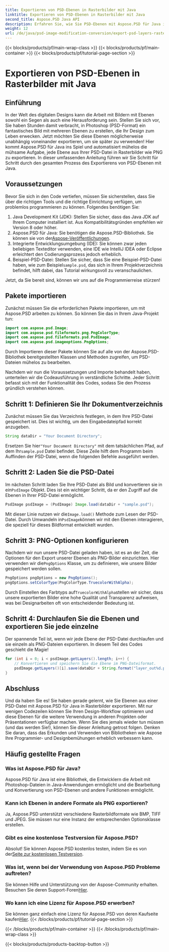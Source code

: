```yaml
---
title: Exportieren von PSD-Ebenen in Rasterbilder mit Java
linktitle: Exportieren von PSD-Ebenen in Rasterbilder mit Java
second_title: Aspose.PSD Java API
description: Erfahren Sie, wie Sie PSD-Ebenen mit Aspose.PSD für Java in PNG-Bilder exportieren. Schalten Sie mit unserem ausführlichen Schritt-für-Schritt-Tutorial die nahtlose Dateibearbeitung frei.
weight: 12
url: /de/java/psd-image-modification-conversion/export-psd-layers-raster-images/
---
```


{{< blocks/products/pf/main-wrap-class >}}
{{< blocks/products/pf/main-container >}}
{{< blocks/products/pf/tutorial-page-section >}}

# Exportieren von PSD-Ebenen in Rasterbilder mit Java

## Einführung

In der Welt des digitalen Designs kann die Arbeit mit Bildern mit Ebenen sowohl ein Segen als auch eine Herausforderung sein. Stellen Sie sich vor, Sie haben Stunden damit verbracht, in Photoshop (PSD-Format) ein fantastisches Bild mit mehreren Ebenen zu erstellen, die Ihr Design zum Leben erwecken. Jetzt möchten Sie diese Ebenen möglicherweise unabhängig voneinander exportieren, um sie später zu verwenden! Hier kommt Aspose.PSD für Java ins Spiel und automatisiert mühelos die mühsame Aufgabe, jede Ebene aus Ihrer PSD-Datei in Rasterbilder wie PNG zu exportieren. In dieser umfassenden Anleitung führen wir Sie Schritt für Schritt durch den gesamten Prozess des Exportierens von PSD-Ebenen mit Java.

## Voraussetzungen

Bevor Sie sich in den Code vertiefen, müssen Sie sicherstellen, dass Sie über die richtigen Tools und die richtige Einrichtung verfügen, um problemlos programmieren zu können. Folgendes benötigen Sie:

1. Java Development Kit (JDK): Stellen Sie sicher, dass das Java JDK auf Ihrem Computer installiert ist. Aus Kompatibilitätsgründen empfehlen wir Version 8 oder höher.
2.  Aspose.PSD für Java: Sie benötigen die Aspose.PSD-Bibliothek. Sie können sie von der[Aspose-Veröffentlichungen](https://releases.aspose.com/psd/java/). 
3. Integrierte Entwicklungsumgebung (IDE): Sie können zwar jeden beliebigen Texteditor verwenden, eine IDE wie IntelliJ IDEA oder Eclipse erleichtert den Codierungsprozess jedoch erheblich.
4.  Beispiel-PSD-Datei: Stellen Sie sicher, dass Sie eine Beispiel-PSD-Datei haben, wie zum Beispiel`sample.psd`, das sich in Ihrem Projektverzeichnis befindet, hilft dabei, das Tutorial wirkungsvoll zu veranschaulichen.

Jetzt, da Sie bereit sind, können wir uns auf die Programmierreise stürzen!

## Pakete importieren

Zunächst müssen Sie die erforderlichen Pakete importieren, um mit Aspose.PSD arbeiten zu können. So können Sie das in Ihrem Java-Projekt tun:

```java
import com.aspose.psd.Image;
import com.aspose.psd.fileformats.png.PngColorType;
import com.aspose.psd.fileformats.psd.PsdImage;
import com.aspose.psd.imageoptions.PngOptions;
```

Durch Importieren dieser Pakete können Sie auf alle von der Aspose.PSD-Bibliothek bereitgestellten Klassen und Methoden zugreifen, um PSD-Dateien mühelos zu bearbeiten.

Nachdem wir nun die Voraussetzungen und Importe behandelt haben, unterteilen wir die Codeausführung in verständliche Schritte. Jeder Schritt befasst sich mit der Funktionalität des Codes, sodass Sie den Prozess gründlich verstehen können.

## Schritt 1: Definieren Sie Ihr Dokumentverzeichnis

Zunächst müssen Sie das Verzeichnis festlegen, in dem Ihre PSD-Datei gespeichert ist. Dies ist wichtig, um den Eingabedateipfad korrekt anzugeben.

```java
String dataDir = "Your Document Directory";
```

 Ersetzen Sie hier`"Your Document Directory"` mit dem tatsächlichen Pfad, auf dem Ihr`sample.psd` Datei befindet. Diese Zeile hilft dem Programm beim Auffinden der PSD-Datei, wenn die folgenden Befehle ausgeführt werden.

## Schritt 2: Laden Sie die PSD-Datei

 Im nächsten Schritt laden Sie Ihre PSD-Datei als Bild und konvertieren sie in ein`PsdImage` Objekt. Dies ist ein wichtiger Schritt, da er den Zugriff auf die Ebenen in Ihrer PSD-Datei ermöglicht.

```java
PsdImage psdImage = (PsdImage) Image.load(dataDir + "sample.psd");
```

 Mit dieser Linie nutzen wir die`Image.load()` Methode zum Lesen der PSD-Datei. Durch Umwandeln in`PsdImage`können wir mit den Ebenen interagieren, die speziell für dieses Bildformat entwickelt wurden.

## Schritt 3: PNG-Optionen konfigurieren

Nachdem wir nun unsere PSD-Datei geladen haben, ist es an der Zeit, die Optionen für den Export unserer Ebenen als PNG-Bilder einzurichten. Hier verwenden wir die`PngOptions` Klasse, um zu definieren, wie unsere Bilder gespeichert werden sollen.

```java
PngOptions pngOptions = new PngOptions();
pngOptions.setColorType(PngColorType.TruecolorWithAlpha);
```

 Durch Einstellen des Farbtyps auf`TruecolorWithAlpha`stellen wir sicher, dass unsere exportierten Bilder eine hohe Qualität und Transparenz aufweisen, was bei Designarbeiten oft von entscheidender Bedeutung ist.

## Schritt 4: Durchlaufen Sie die Ebenen und exportieren Sie jede einzelne

Der spannende Teil ist, wenn wir jede Ebene der PSD-Datei durchlaufen und sie einzeln als PNG-Dateien exportieren. In diesem Teil des Codes geschieht die Magie!

```java
for (int i = 0; i < psdImage.getLayers().length; i++) {
    // Konvertieren und speichern Sie die Ebene im PNG-Dateiformat.
    psdImage.getLayers()[i].save(dataDir + String.format("layer_out%d.png", i + 1), pngOptions);
}
```

## Abschluss

Und da haben Sie es! Sie haben gerade gelernt, wie Sie Ebenen aus einer PSD-Datei mit Aspose.PSD für Java in Rasterbilder exportieren. Mit nur wenigen Codezeilen können Sie Ihren Design-Workflow optimieren und diese Ebenen für die weitere Verwendung in anderen Projekten oder Präsentationen verfügbar machen. Wenn Sie dies jemals wieder tun müssen (und das werden Sie!), können Sie dieser Anleitung getrost folgen. Denken Sie daran, dass das Erkunden und Verwenden von Bibliotheken wie Aspose Ihre Programmier- und Designbemühungen erheblich verbessern kann.

## Häufig gestellte Fragen

### Was ist Aspose.PSD für Java?
Aspose.PSD für Java ist eine Bibliothek, die Entwicklern die Arbeit mit Photoshop-Dateien in Java-Anwendungen ermöglicht und die Bearbeitung und Konvertierung von PSD-Ebenen und andere Funktionen ermöglicht.

### Kann ich Ebenen in andere Formate als PNG exportieren?
Ja, Aspose.PSD unterstützt verschiedene Rasterbildformate wie BMP, TIFF und JPEG. Sie müssen nur eine Instanz der entsprechenden Optionsklasse erstellen.

### Gibt es eine kostenlose Testversion für Aspose.PSD?
 Absolut! Sie können Aspose.PSD kostenlos testen, indem Sie es von der[Seite zur kostenlosen Testversion](https://releases.aspose.com/).

### Was ist, wenn bei der Verwendung von Aspose.PSD Probleme auftreten?
Sie können Hilfe und Unterstützung von der Aspose-Community erhalten. Besuchen Sie deren Support-Foren[Hier](https://forum.aspose.com/c/psd/34).

### Wo kann ich eine Lizenz für Aspose.PSD erwerben?
 Sie können ganz einfach eine Lizenz für Aspose.PSD von deren Kaufseite kaufen[Hier](https://purchase.aspose.com/buy).
{{< /blocks/products/pf/tutorial-page-section >}}

{{< /blocks/products/pf/main-container >}}
{{< /blocks/products/pf/main-wrap-class >}}

{{< blocks/products/products-backtop-button >}}
